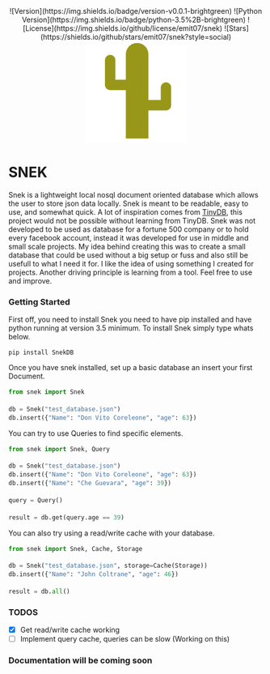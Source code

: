 <div align="center">
	![Version](https://img.shields.io/badge/version-v0.0.1-brightgreen)	
	![Python Version](https://img.shields.io/badge/python-3.5%2B-brightgreen)
	![License](https://img.shields.io/github/license/emit07/snek)
	![Stars](https://shields.io/github/stars/emit07/snek?style=social) 
</div>


<div align="center">
	<img width="200" height="200" src="https://raw.githubusercontent.com/Emit07/snek/master/logo/snek.png">
</div>	

<p align="center">
	<h1>SNEK</h1>
</p>

Snek is a lightweight local nosql document oriented database which allows the user to store json data locally. Snek is meant to be readable, easy to use, and somewhat quick. A lot of inspiration comes from [TinyDB](https://github.com/msiemens/tinydb), this project would not be possible without learning from TinyDB. Snek was not developed to be used as database for a fortune 500 company or to hold every facebook account, instead it was developed for use in middle and small scale projects. My idea behind creating this was to create a small database that could be used without a big setup or fuss and also still be usefull to what I need it for. I like the idea of using something I created for projects. Another driving principle is learning from a tool. Feel free to use and improve.

### Getting Started

First off, you need to install Snek you need to have pip installed and have python running at version 3.5 minimum. To install Snek simply type whats below.

```
pip install SnekDB
```

Once you have snek installed, set up a basic database an insert your first Document.

```python
from snek import Snek

db = Snek("test_database.json")
db.insert({"Name": "Don Vito Coreleone", "age": 63})
```

You can try to use Queries to find specific elements.

```python
from snek import Snek, Query

db = Snek("test_database.json")
db.insert({"Name": "Don Vito Coreleone", "age": 63})
db.insert({"Name": "Che Guevara", "age": 39})

query = Query()

result = db.get(query.age == 39)
```

You can also try using a read/write cache with your database. 

```python
from snek import Snek, Cache, Storage

db = Snek("test_database.json", storage=Cache(Storage))
db.insert({"Name": "John Coltrane", "age": 46})

result = db.all()
```

### TODOS

* [x] Get read/write cache working
* [ ] Implement query cache, queries can be slow (Working on this)

### Documentation will be coming soon